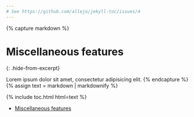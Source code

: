```yaml
---
# See https://github.com/allejo/jekyll-toc/issues/4
---
```


{% capture markdown %}
# Miscellaneous features
{: .hide-from-excerpt}

Lorem ipsum dolor sit amet, consectetur adipisicing elit.
{% endcapture %}
{% assign text = markdown | markdownify %}

{% include toc.html html=text %}

<!-- /// -->

<ul>
    <li><a href="#miscellaneous-features">Miscellaneous features</a></li>
</ul>
